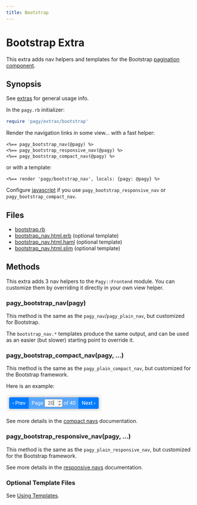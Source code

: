 ```yaml
---
title: Bootstrap
---
```

# Bootstrap Extra

This extra adds nav helpers and templates for the Bootstrap [pagination component](https://getbootstrap.com/docs/4.1/components/pagination).

## Synopsis

See [extras](../extras.md) for general usage info.

In the `pagy.rb` initializer:

```ruby
require 'pagy/extras/bootstrap'
```

Render the navigation links in some view...
with a fast helper:

```erb
<%== pagy_bootstrap_nav(@pagy) %>
<%== pagy_bootstrap_responsive_nav(@pagy) %>
<%== pagy_bootstrap_compact_nav(@pagy) %>
```

or with a template:

```erb
<%== render 'pagy/bootstrap_nav', locals: {pagy: @pagy} %>
```

Configure [javascript](../extras.md#javascript) if you use `pagy_bootstrap_responsive_nav` or `pagy_bootstrap_compact_nav`.

## Files

- [bootstrap.rb](https://github.com/ddnexus/pagy/blob/master/lib/pagy/extras/bootstrap.rb)
- [bootstrap_nav.html.erb](https://github.com/ddnexus/pagy/blob/master/lib/templates/bootstrap_nav.html.erb) (optional template)
- [bootstrap_nav.html.haml](https://github.com/ddnexus/pagy/blob/master/lib/templates/bootstrap_nav.html.haml) (optional template)
- [bootstrap_nav.html.slim](https://github.com/ddnexus/pagy/blob/master/lib/templates/bootstrap_nav.html.slim) (optional template)

## Methods

This extra adds 3 nav helpers to the `Pagy::Frontend` module. You can customize them by overriding it directly in your own view helper.

### pagy_bootstrap_nav(pagy)

This method is the same as the `pagy_nav`/`pagy_plain_nav`, but customized for Bootstrap.

The `bootstrap_nav.*` templates produce the same output, and can be used as an easier (but slower) starting point to override it.

### pagy_bootstrap_compact_nav(pagy, ...)

This method is the same as the `pagy_plain_compact_nav`, but customized for the Bootstrap framework.

Here is an example:

![pagy-compact](../assets/images/pagy-compact-g.png)

See more details in the [compact navs](plain.md#compact-navs) documentation.

### pagy_bootstrap_responsive_nav(pagy, ...)

This method is the same as the `pagy_plain_responsive_nav`, but customized for the Bootstrap framework.

See more details in the [responsive navs](plain.md#responsive-navs) documentation.

### Optional Template Files

See [Using Templates](../how-to.md#using-templates).
